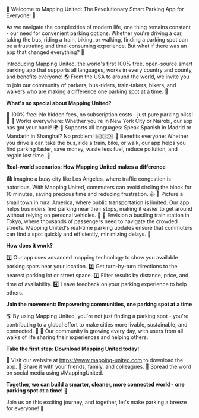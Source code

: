 🌟 Welcome to Mapping United: The Revolutionary Smart Parking App for Everyone! 🌟

As we navigate the complexities of modern life, one thing remains constant - our need for convenient parking options. Whether you're driving a car, taking the bus, riding a train, biking, or walking, finding a parking spot can be a frustrating and time-consuming experience. But what if there was an app that changed everything? 🤔

Introducing Mapping United, the world's first 100% free, open-source smart parking app that supports all languages, works in every country and county, and benefits everyone! 🌎 From the USA to around the world, we invite you to join our community of parkers, bus-riders, train-takers, bikers, and walkers who are making a difference one parking spot at a time. 💪

**What's so special about Mapping United?**

🔹 100% free: No hidden fees, no subscription costs - just pure parking bliss! 🎉
🔹 Works everywhere: Whether you're in New York City or Nairobi, our app has got your back! 🌍
🔹 Supports all languages: Speak Spanish in Madrid or Mandarin in Shanghai? No problem! 🇪🇸🇨🇳
🔹 Benefits everyone: Whether you drive a car, take the bus, ride a train, bike, or walk, our app helps you find parking faster, save money, waste less fuel, reduce pollution, and regain lost time. 🌟

**Real-world scenarios: How Mapping United makes a difference**

🏙️ Imagine a busy city like Los Angeles, where traffic congestion is notorious. With Mapping United, commuters can avoid circling the block for 10 minutes, saving precious time and reducing frustration. 👍
🚌 Picture a small town in rural America, where public transportation is limited. Our app helps bus riders find parking near their stops, making it easier to get around without relying on personal vehicles. 🚌
🚂 Envision a bustling train station in Tokyo, where thousands of passengers need to navigate the crowded streets. Mapping United's real-time parking updates ensure that commuters can find a spot quickly and efficiently, minimizing delays. 🚂

**How does it work?**

1️⃣ Our app uses advanced mapping technology to show you available parking spots near your location.
2️⃣ Get turn-by-turn directions to the nearest parking lot or street space.
3️⃣ Filter results by distance, price, and time of availability.
4️⃣ Leave feedback on your parking experience to help others.

**Join the movement: Empowering communities, one parking spot at a time**

🌎 By using Mapping United, you're not just finding a parking spot - you're contributing to a global effort to make cities more livable, sustainable, and connected. 🌟
💪 Our community is growing every day, with users from all walks of life sharing their experiences and helping others.

**Take the first step: Download Mapping United today!**

📲 Visit our website at https://www.mapping-united.com to download the app.
💬 Share it with your friends, family, and colleagues.
📨 Spread the word on social media using #MappingUnited.

**Together, we can build a smarter, cleaner, more connected world - one parking spot at a time! 🌟**

Join us on this exciting journey, and together, let's make parking a breeze for everyone! 🎉